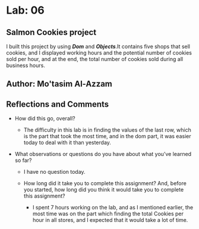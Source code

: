 # Lab: 06

## Salmon Cookies project
I built this project by using ***Dom*** and ***Objects***.It contains five shops that sell cookies,
and I displayed working hours and the potential number of cookies sold per hour, and at the end, the total number of cookies sold during all business hours.

## Author: Mo'tasim Al-Azzam

## Reflections and Comments

* How did this go, overall?

  - The difficulty in this lab is in finding the values of the last row, which is the part that took the most time, and in the dom part, it was easier today to deal with it than yesterday.

 * What observations or questions do you have about what you’ve learned so far?

   - I have no question today.

   * How long did it take you to complete this assignment? And, before you started, how long did you think it would take you to complete this assignment?

     - I spent 7 hours working on the lab, and as I mentioned earlier, the most time was on the part which finding the total Cookies per hour in all stores, and I expected that it would take a lot of time.
